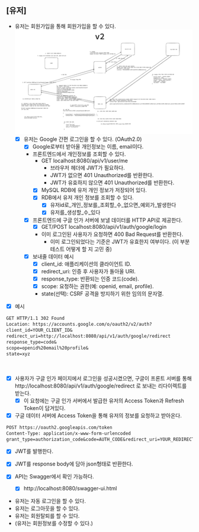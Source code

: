 ## [유저]
- 유저는 회원가입을 통해 회원가입을 할 수 있다.
![OAuthFlow.png](OAuthFlow.png)
  - [X] 유저는 Google 간편 로그인을 할 수 있다. (OAuth2.0) 
    - [X] Google로부터 받아올 개인정보는 이름, email이다.
    - 프론트엔드에서 개인정보를 조회할 수 있다.
      - GET localhost:8080/api/v1/user/me
        - 브라우저 헤더에 JWT가 필요하다.
        - JWT가 없으면 401 Unauthorized를 반환한다.
        - JWT가 유효하지 않으면 401 Unauthorized를 반환한다.
      - [X] MySQL RDB에 유저 개인 정보가 저장되어 있다.
      - [X] RDB에서 유저 개인 정보를 조회할 수 있다.
        - [X] 유저id로_개인_정보를_조회할_수_없으면_예외가_발생한다
        - [X] 유저를_생성할_수_있다
    - [X] 프론트엔드에 구글 인가 서버에 보낼 데이터를 HTTP API로 제공한다. 
      - [X] GET/POST localhost:8080/api/v1/auth/google/login 
      - 이미 로그인된 사용자가 요청하면 400 Bad Request를 반환한다.
        - 이미 로그인되었다는 기준은 JWT가 유효한지 여부이다. (이 부분 테스트 어떻게 할 지 고민 중)
    - [X] 보내줄 데이터 예시
      - [X] client_id: 애플리케이션의 클라이언트 ID.
      - [X] redirect_uri: 인증 후 사용자가 돌아올 URI.
      - [X] response_type: 반환되는 인증 코드(code).
      - [X] scope: 요청하는 권한(예: openid, email, profile).
      - state(선택): CSRF 공격을 방지하기 위한 임의의 문자열.
- [X] 예시
~~~
GET HTTP/1.1 302 Found
Location: https://accounts.google.com/o/oauth2/v2/auth?
client_id=YOUR_CLIENT_ID&
redirect_uri=http://localhost:8080/api/v1/auth/google/redirect
response_type=code&
scope=openid%20email%20profile&
state=xyz  
~~~   
ㅤ
- [X] 사용자가 구글 인가 페이지에서 로그인을 성공시켰으면, 구글이 프론트 서버를 통해 http://localhost:8080/api/v1/auth/google/redirect 로 보내는 리다이렉트를 받는다.
  - [X] 이 요청에는 구글 인가 서버에서 발급한 유저의 Access Token과 Refresh Token이 담겨있다.
- [X] 구글 데이터 서버에 Access Token을 통해 유저의 정보를 요청하고 받아온다.
~~~
POST https://oauth2.googleapis.com/token
Content-Type: application/x-www-form-urlencoded
grant_type=authorization_code&code=AUTH_CODE&redirect_uri=YOUR_REDIRECT_URI&client_id=YOUR_CLIENT_ID&client_secret=YOUR_CLIENT_SECRET
~~~
- [X] JWT를 발행한다.
- [X] JWT를 response body에 담아 json형태로 반환한다.

- [X] API는 Swagger에서 확인 가능하다.
  - [X] http://localhost:8080/swagger-ui.html

- 유저는 자동 로그인을 할 수 있다.
- 유저는 로그아웃을 할 수 있다.
- 유저는 회원탈퇴를 할 수 있다.
- (유저는 회원정보를 수정할 수 있다.)
